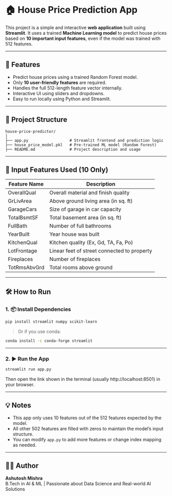 
# 🏠 House Price Prediction App

This project is a simple and interactive **web application** built using **Streamlit**. It uses a trained **Machine Learning model** to predict house prices based on **10 important input features**, even if the model was trained with 512 features.

---

## 🚀 Features

- Predict house prices using a trained Random Forest model.
- Only **10 user-friendly features** are required.
- Handles the full 512-length feature vector internally.
- Interactive UI using sliders and dropdowns.
- Easy to run locally using Python and Streamlit.

---

## 📂 Project Structure

```
house-price-predictor/
│
├── app.py                  # Streamlit frontend and prediction logic
├── house_price_model.pkl   # Pre-trained ML model (Random Forest)
├── README.md               # Project description and usage
```

---

## 🧠 Input Features Used (10 Only)

| Feature Name         | Description                                |
|----------------------|--------------------------------------------|
| OverallQual          | Overall material and finish quality        |
| GrLivArea            | Above ground living area (in sq. ft)       |
| GarageCars           | Size of garage in car capacity             |
| TotalBsmtSF          | Total basement area (in sq. ft)            |
| FullBath             | Number of full bathrooms                   |
| YearBuilt            | Year house was built                       |
| KitchenQual          | Kitchen quality (Ex, Gd, TA, Fa, Po)       |
| LotFrontage          | Linear feet of street connected to property|
| Fireplaces           | Number of fireplaces                       |
| TotRmsAbvGrd         | Total rooms above ground                   |

---

## 🛠️ How to Run

### 1. 📦 Install Dependencies

```bash
pip install streamlit numpy scikit-learn
```

> Or if you use conda:
```bash
conda install -c conda-forge streamlit
```

---

### 2. ▶️ Run the App

```bash
streamlit run app.py
```

Then open the link shown in the terminal (usually http://localhost:8501) in your browser.

---

## 💡 Notes

- This app only uses 10 features out of the 512 features expected by the model.
- All other 502 features are filled with zeros to maintain the model’s input structure.
- You can modify `app.py` to add more features or change index mapping as needed.

---

## 👨‍💻 Author

**Ashutosh Mishra**  
B.Tech in AI & ML | Passionate about Data Science and Real-world AI Solutions
